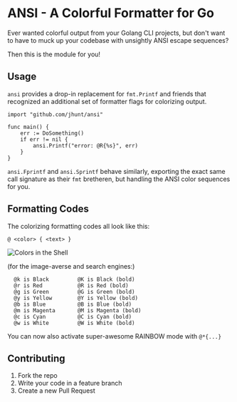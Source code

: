 ANSI - A Colorful Formatter for Go
==================================

Ever wanted colorful output from your Golang CLI projects, but
don't want to have to muck up your codebase with unsightly ANSI
escape sequences?

Then this is the module for you!

Usage
-----

`ansi` provides a drop-in replacement for `fmt.Printf` and
friends that recognized an additional set of formatter flags for
colorizing output.

    import "github.com/jhunt/ansi"

    func main() {
        err := DoSomething()
        if err != nil {
            ansi.Printf("error: @R{%s}", err)
        }
    }

`ansi.Fprintf` and `ansi.Sprintf` behave similarly, exporting the
exact same call signature as their `fmt` bretheren, but handling
the ANSI color sequences for you.

Formatting Codes
----------------

The colorizing formatting codes all look like this:

    @ <color> { <text> }

![Colors in the Shell](https://raw.githubusercontent.com/jhunt/ansi/master/docs/colors.png)

(for the image-averse and search engines:)

```
  @k is Black         @K is Black (bold)
  @r is Red           @R is Red (bold)
  @g is Green         @G is Green (bold)
  @y is Yellow        @Y is Yellow (bold)
  @b is Blue          @B is Blue (bold)
  @m is Magenta       @M is Magenta (bold)
  @c is Cyan          @C is Cyan (bold)
  @w is White         @W is White (bold)
```

You can now also activate super-awesome RAINBOW mode with
`@*{...}`

Contributing
------------

1. Fork the repo
2. Write your code in a feature branch
3. Create a new Pull Request
